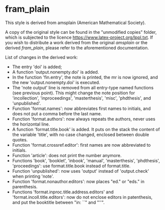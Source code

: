 # fram_plain
This style is derived from amsplain (American Mathematical Society).

A copy of the original style can be found in the "unmodified copies" folder, which is subjected to the licence https://www.latex-project.org/lppl.txt.
If you wish to distribute a work derived from the original *amsplain* or the derived *fram_plain*, please refer to the aforementioned documentation.

List of changes in the derived work:
 - The entry 'doi' is added;
 - A function 'output.nonempty.doi' is added.
 - In the function 'fin.entry', the note is printed, the mr is now ignored, and the new 'output.nonempty.doi' is executed.
 - The 'note output' line is removed from all entry-type named functions (see previous point). This might change the note position for 'incollection', 'inproceedings', 'masterthesis', 'misc', 'phdthesis', and 'unpublished'.
 - Function 'format.names': now abbreviates first names to initials, and does not put a comma before the last name.
 - Function 'format.authors': now always repeats the authors, never uses the horizontal line.
 - A function 'format.title.book' is added. It puts on the stack the content of the variable 'title', with no case changed, enclosed between double quotes.
 - Function 'format.crossref.editor': first names are now abbreviated to initials.
 - Function 'article': does not print the number anymore.
 - Functions 'book', 'booklet', 'inbook', 'manual', 'masterthesis', 'phdthesis', 'proceedings': use format.title.book instead of format.title.
 - Function 'unpublished': now uses 'output' instead of 'output.check' when printing 'note'.
 - Function 'format.nonauthor.editors': now places "ed." or "eds." in parenthesis.
 - Functions 'format.inproc.title.address.editors' and 'format.incoll.title.editors': now do not enclose editors in patenthesis, and put the booktitle between "in: ``" and "''".
 
